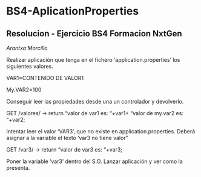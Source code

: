 # BS4-AplicationProperties
## Resolucion - Ejercicio BS4 Formacion NxtGen
*Arantxa Morcillo*

Realizar aplicación que tenga en el fichero ‘application.properties’ los siguientes valores. 

VAR1=CONTENIDO DE VALOR1 

My.VAR2=100 

Conseguir leer las propiedades desde una un controlador y devolverlo.  

GET /valores/ -> return “valor de var1 es: “+var1+ “valor de my.var2 es: “+var2; 

Intentar leer el valor ‘VAR3’, que no existe en application.properties. Deberá asignar a la variable el texto ‘var3 no tiene valor” 

GET /var3/ -> return “valor de var3 es: “+var3; 

Poner la variable ‘var3’ dentro del S.O.  Lanzar aplicación y ver como la presenta. 
